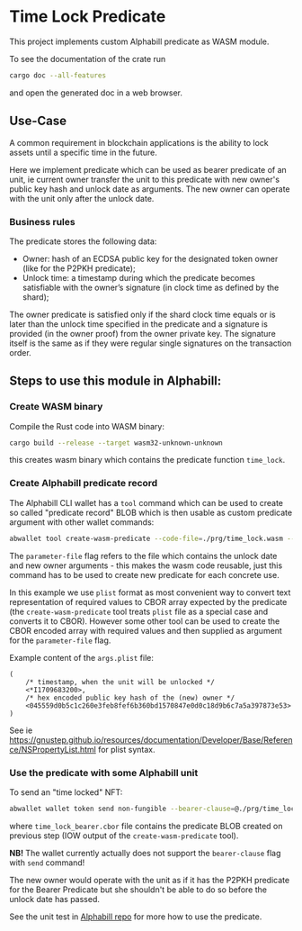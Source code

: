 # Time Lock Predicate

This project implements custom Alphabill predicate as WASM module.

To see the documentation of the crate run
```sh
cargo doc --all-features
```
and open the generated doc in a web browser.

## Use-Case

A common requirement in blockchain applications is the ability to lock assets until a
specific time in the future.

Here we implement predicate which can be used as bearer predicate of an unit, ie current
owner transfer the unit to this predicate with new owner's public key hash and unlock date
as arguments. The new owner can operate with the unit only after the unlock date.


### Business rules

The predicate stores the following data:
- Owner: hash of an ECDSA public key for the designated token owner (like for the P2PKH predicate);
- Unlock time: a timestamp during which the predicate becomes satisfiable with the owner’s signature (in clock time as defined by the shard);

The owner predicate is satisfied only if the shard clock time equals or is later than the unlock time specified in the predicate and a signature is provided (in the owner proof) from the owner private key. The signature itself is the same as if they were regular single signatures on the transaction order.


## Steps to use this module in Alphabill:

### Create WASM binary

Compile the Rust code into WASM binary:
```sh
cargo build --release --target wasm32-unknown-unknown
```
this creates wasm binary which contains the predicate function `time_lock`.

### Create Alphabill predicate record

The Alphabill CLI wallet has a `tool` command which can be used to create so
called "predicate record" BLOB which is then usable as custom predicate
argument with other wallet commands:

```sh
abwallet tool create-wasm-predicate --code-file=./prg/time_lock.wasm --entrypoint=time_lock --parameter-file=./prg/args.plist --output=./prg/time_lock_bearer.cbor
```
The `parameter-file` flag refers to the file which contains the unlock date and new
owner arguments - this makes the wasm code reusable, just this command has to be
used to create new predicate for each concrete use.

In this example we use `plist` format as most convenient way to convert text
representation of required values to CBOR array expected by the predicate (the
`create-wasm-predicate` tool treats `plist` file as a special case and converts it
to CBOR).
However some other tool can be used to create the CBOR encoded array with required
values and then supplied as argument for the `parameter-file` flag.

Example content of the `args.plist` file:
```plist
(
    /* timestamp, when the unit will be unlocked */
    <*I1709683200>,
    /* hex encoded public key hash of the (new) owner */
    <045559d0b5c1c260e3feb8fef6b360bd1570847e0d0c18d9b6c7a5a397873e53>
)
```
See ie https://gnustep.github.io/resources/documentation/Developer/Base/Reference/NSPropertyList.html
for plist syntax.

### Use the predicate with some Alphabill unit

To send an "time locked" NFT:
```sh
abwallet wallet token send non-fungible --bearer-clause=@./prg/time_lock_bearer.cbor --token-identifier <TOKEN-ID>
```
where `time_lock_bearer.cbor` file contains the predicate BLOB created
on previous step (IOW output of the `create-wasm-predicate` tool). 

**NB!** The wallet currently actually does not support the `bearer-clause` flag with `send` command!

The new owner would operate with the unit as if it has the P2PKH predicate for the Bearer Predicate but
she shouldn't be able to do so before the unlock date has passed.

See the unit test in
[Alphabill repo](https://github.com/alphabill-org/alphabill/blob/main/predicates/wasm/wvm/demo_time_lock_test.go)
for more how to use the predicate.